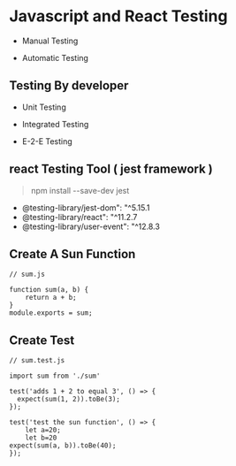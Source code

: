 # Javascript and React Testing 

- Manual Testing

- Automatic Testing

## Testing By developer

- Unit Testing

- Integrated Testing

- E-2-E Testing

## react Testing Tool ( jest framework )

> npm install --save-dev jest


- @testing-library/jest-dom": "^5.15.1
- @testing-library/react": "^11.2.7
- @testing-library/user-event": "^12.8.3

## Create A Sun Function

```
// sum.js

function sum(a, b) {
    return a + b;
}
module.exports = sum;

```

## Create Test 

```
// sum.test.js

import sum from './sum'

test('adds 1 + 2 to equal 3', () => {
  expect(sum(1, 2)).toBe(3);
});

test('test the sun function', () => {
    let a=20;
    let b=20
expect(sum(a, b)).toBe(40);
});



```



